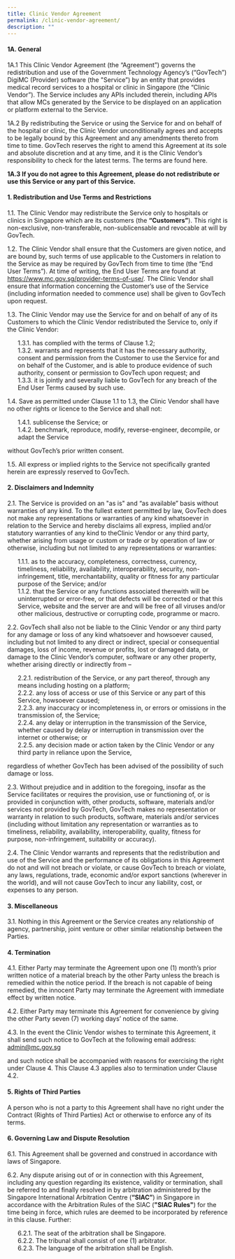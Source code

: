```yaml
---
title: Clinic Vendor Agreement
permalink: /clinic-vendor-agreement/
description: ""
---
```



#### 1A. General

1A.1    This Clinic Vendor Agreement (the “Agreement”) governs the redistribution and use of the Government Technology Agency’s (“GovTech”) DigiMC (Provider) software (the "Service”) by an entity that provides medical record services to a hospital or clinic in Singapore (the “Clinic Vendor”). The Service includes any APIs included therein, including APIs that allow MCs generated by the Service to be displayed on an application or platform external to the Service.

1A.2    By redistributing the Service or using the Service for and on behalf of the hospital or clinic, the Clinic Vendor unconditionally agrees and accepts to be legally bound by this Agreement and any amendments thereto from time to time. GovTech reserves the right to amend this Agreement at its sole and absolute discretion and at any time, and it is the Clinic Vendor’s responsibility to check for the latest terms. The terms are found here.

**1A.3  If you do not agree to this Agreement, please do not redistribute or use this Service or any part of this Service.**

#### 1. Redistribution and Use Terms and Restrictions 

1.1.  The Clinic Vendor may redistribute the Service only to hospitals or clinics in Singapore which are its customers (the **“Customers”**). This right is non-exclusive, non-transferable, non-sublicensable and revocable at will by GovTech.

1.2.  The Clinic Vendor shall ensure that the Customers are given notice, and are bound by, such terms of use applicable to the Customers in relation to the Service as may be required by GovTech from time to time (the “End User Terms”). At time of writing, the End User Terms are found at <a href="/provider-terms-of-use/">https://www.mc.gov.sg/provider-terms-of-use/</a>. The Clinic Vendor shall ensure that information concerning the Customer’s use of the Service (including information needed to commence use) shall be given to GovTech upon request.

1.3.  The Clinic Vendor may use the Service for and on behalf of any of its Customers to which the Clinic Vendor redistributed the Service to, only if the Clinic Vendor:
<ul style="list-style-type: none;">
  <li>1.3.1. has complied with the terms of Clause 1.2;</li>
  <li>1.3.2. warrants and represents that it has the necessary authority, consent and permission from the Customer to use the Service for and on behalf of the Customer, and is able to produce evidence of such authority, consent or permission to GovTech upon request; and</li>
  <li>1.3.3. it is jointly and severally liable to GovTech for any breach of the End User Terms caused by such use.</li>
</ul>

1.4.  Save as permitted under Clause 1.1 to 1.3, the Clinic Vendor shall have no other rights or licence to the Service and shall not:
<ul style="list-style-type: none;">
  <li>1.4.1. sublicense the Service; or</li>
  <li>1.4.2. benchmark, reproduce, modify, reverse-engineer, decompile, or adapt the Service</li>
</ul>
without GovTech’s prior written consent.

1.5.  All express or implied rights to the Service not specifically granted herein are expressly reserved to GovTech.


#### 2. Disclaimers and Indemnity

2.1.  The Service is provided on an "as is" and “as available” basis without warranties of any kind. To the fullest extent permitted by law, GovTech does not make any representations or warranties of any kind whatsoever in relation to the Service and hereby disclaims all express, implied and/or statutory warranties of any kind to theClinic Vendor or any third party, whether arising from usage or custom or trade or by operation of law or otherwise, including but not limited to any representations or warranties:
<ul style="list-style-type: none;">
    <li>1.1.1.	as to the accuracy, completeness, correctness, currency, timeliness, 	reliability, availability, interoperability, security, non-infringement, title, merchantability, quality or fitness for any particular purpose of the Service; and/or</li>
    <li>1.1.2.	that the Service or any functions associated therewith will be uninterrupted 	or error-free, or that defects will be corrected or that this Service, website and the server are and will be free of all viruses and/or other malicious, destructive or corrupting code, programme or macro.</li>
</ul>

2.2.  GovTech shall also not be liable to the Clinic Vendor or any third party for any damage or loss of any kind whatsoever and howsoever caused, including but not limited to any direct or indirect, special or consequential damages, loss of income, revenue or profits, lost or damaged data, or damage to the Clinic Vendor’s computer, software or any other property, whether arising directly or indirectly from –
<ul style="list-style-type: none;">
    <li>2.2.1.  redistribution of the Service, or any part thereof, through any means including hosting on a platform;</li>
    <li>2.2.2.  any loss of access or use of this Service or any part of this Service, 	howsoever caused;</li>
    <li>2.2.3.  any inaccuracy or incompleteness in, or errors or omissions in the 	transmission of, the Service;</li>
    <li>2.2.4.  any delay or interruption in the transmission of the Service, whether caused by delay or interruption in transmission over the internet or otherwise; or</li>
    <li>2.2.5.  any decision made or action taken by the Clinic Vendor or any third party in reliance upon the Service,</li>
</ul>
regardless of whether GovTech has been advised of the possibility of such damage or loss. 

2.3.  Without prejudice and in addition to the foregoing, insofar as the Service facilitates or requires the provision, use or functioning of, or is provided in conjunction with, other products, software, materials and/or services not provided by GovTech, GovTech makes no representation or warranty in relation to such products, software, materials and/or services (including without limitation any representation or warranties as to timeliness, reliability, availability, interoperability, quality, fitness for purpose, non-infringement, suitability or accuracy).

2.4.  The Clinic Vendor warrants and represents that the redistribution and use of the Service and the performance of its obligations in this Agreement do not and will not breach or violate, or cause GovTech to breach or violate, any laws, regulations, trade, economic and/or export sanctions (wherever in the world), and will not cause GovTech to incur any liability, cost, or expenses to any person.

#### 3.	Miscellaneous

3.1.  Nothing in this Agreement or the Service creates any relationship of agency, partnership, joint venture or other similar relationship between the Parties.

#### 4.	Termination

4.1.  Either Party may terminate the Agreement upon one (1) month’s prior written notice of a material breach by the other Party unless the breach is remedied within the notice period. If the breach is not capable of being remedied, the innocent Party may terminate the Agreement with immediate effect by written notice. 

4.2.  Either Party may terminate this Agreement for convenience by giving the other Party seven (7) working days’ notice of the same.

4.3.  In the event the Clinic Vendor wishes to terminate this Agreement, it shall send such notice to GovTech at the following email address: <a href="mailto:admin@mc.gov.sg">admin@mc.gov.sg</a>

and such notice shall be accompanied with reasons for exercising the right under Clause 4. This Clause 4.3 applies also to termination under Clause 4.2.

#### 5.	Rights of Third Parties

A person who is not a party to this Agreement shall have no right under the Contract (Rights of Third Parties) Act or otherwise to enforce any of its terms.

#### 6.	Governing Law and Dispute Resolution

6.1.    This Agreement shall be governed and construed in accordance with laws of Singapore.

6.2.    Any dispute arising out of or in connection with this Agreement, including any question regarding its existence, validity or termination, shall be referred to and finally resolved in by arbitration administered by the Singapore International Arbitration Centre (**“SIAC”**) in Singapore in accordance with the Arbitration Rules of the SIAC (**"SIAC Rules"**) for the time being in force, which rules are deemed to be incorporated by reference in this clause. Further: 
<ul style="list-style-type: none;">
    <li>6.2.1.	The seat of the arbitration shall be Singapore.</li>
    <li>6.2.2.	The tribunal shall consist of one (1) arbitrator.</li>
    <li>6.2.3.	The language of the arbitration shall be English.</li>
</ul>